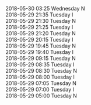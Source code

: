 2018-05-30 03:25 Wednesday  N  
2018-05-29 21:35 Tuesday  I  
2018-05-29 21:30 Tuesday  N  
2018-05-29 21:25 Tuesday  I  
2018-05-29 21:20 Tuesday  N  
2018-05-29 20:15 Tuesday  I  
2018-05-29 19:45 Tuesday  N  
2018-05-29 19:40 Tuesday  I  
2018-05-29 09:15 Tuesday  N  
2018-05-29 08:35 Tuesday  I  
2018-05-29 08:30 Tuesday  N  
2018-05-29 08:00 Tuesday  I  
2018-05-29 07:05 Tuesday  N  
2018-05-29 07:00 Tuesday  I  
2018-05-29 05:00 Tuesday  N  
